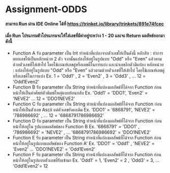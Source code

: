 # Assignment-ODDS

#### สามารถ Run ผ่าน IDE Online ได้ที่ https://trinket.io/library/trinkets/891e74fcec

#### เมื่อ Run โปรแกรมตัวโปรแกรมจะให้ใส่เลขที่มีค่าอยู่ระหว่าง 1 - 20 และจะ Return ผลลัพธ์ออกมาดังนี้

- Function A รับ parameter เป็น Int  ทำหน้าที่แปลงจากตัวเลขให้เป็นดังนี้
หลักสิบ : ทำการแยกเลขให้เป็นหลักหน่วย 2 ตัว จากนั้นแปลงให้อยู่ในรูปแบบ "Odd" หรือ "Even" แล้วตามด้วยตัวเลขที่ใส่เข้าไป โดยใช้เกณฑ์เลขคู่หรือเลขคี่ในการแบ่ง และนำเลขอีกตัวมีแปลง
หลักหน่วย : แปลงให้อยู่ในรูปแบบ "Odd" หรือ "Even" แล้วตามด้วยตัวเลขที่ใส่เข้าไป โดยใช้เกณฑ์เลขคู่หรือเลขคี่ในการแบ่ง
Ex. 1 = 'Odd1' , 2 = 'Even2' , 3 = 'Odd3' , … 12 = 'Odd1Even2'
- Function B รับ parameter เป็น String ทำหน้าที่แปลงผลลัพธ์ที่ได้จาก Function ก่อนหน้าให้เป็นคำศัพท์ตัวพิมพ์ใหญ่แบบย้อนกลับ
Ex. 'Odd1' = 'DDO1', 'Even2' = 'NEVE2' … 12 = 'DDO1NEVE2'
- Function C รับ parameter เป็น String ทำหน้าที่แปลงผลลัพธ์ที่ได้จาก Function ก่อนหน้าให้เป็นตัวเลข Ascii แต่ตัวเลขยังคงเดิม
Ex. 'DDO1' = ‘6868791', ‘NEVE2' = '786986692' , … 12 = '6868791786986692'
- Function D รับ parameter เป็น String ทำหน้าที่แปลงผลลัพธ์ที่ได้จาก Function ก่อนหน้าให้อยู่ใน	รูปแบบผลลัพธ์ของ Function B
Ex. '6868791' = 'DDO1' , '786986692' = 'NEVE2' , …  '6868791786986692' =  'DDO1NEVE2'
- Function E รับ parameter เป็น String ทำหน้าที่แปลงผลลัพธ์ที่ได้จาก Function ก่อนหน้าให้อยู่ในรูปแบบผลลัพธ์ของ Function A'
Ex. 'DDO1' = 'Odd1' , 'NEVE2' = 'Even2' … 'DDO1NEVE2' = 'Odd1Even2'
- Function F รับ parameter เป็น String ทำหน้าที่แปลงผลลัพธ์ที่ได้จาก Function ก่อนหน้าให้อยู่ในรูปแบบตัวเลขที่รับเข้ามา
Ex. 'Odd1' = 1, 'Even2’ = 2 , 'Odd3' = 3, … 'Odd1Even2'= 12
 
